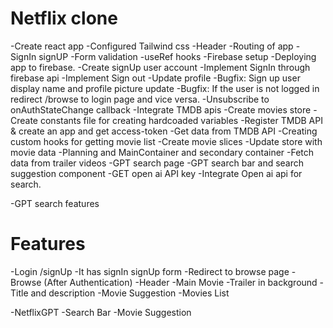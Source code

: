 # Netflix clone

-Create react app
-Configured Tailwind css
-Header
-Routing of app
-SignIn signUP
-Form validation
-useRef hooks
-Firebase setup
-Deploying app to firebase.
-Create signUp user account
-Implement SignIn through firebase api
-Implement Sign out
-Update profile 
-Bugfix: Sign up user display name and profile picture update
-Bugfix: If the user is not logged in redirect /browse to login page and vice versa.
-Unsubscribe to onAuthStateChange callback
-Integrate TMDB apis
-Create movies store
-Create constants file for creating hardcoaded variables
-Register TMDB API & create an app and get access-token
-Get data from TMDB API
-Creating custom hooks for getting movie list
-Create movie slices
-Update store with movie data
-Planning and MainContainer and secondary container
-Fetch data from trailer videos
-GPT search page
-GPT search bar and search suggestion component
-GET open ai API key
-Integrate Open ai api for search.



-GPT search features

# Features
-Login /signUp
  -It has signIn signUp form
  -Redirect to browse page
-Browse (After Authentication)
  -Header
  -Main Movie
    -Trailer in background
    -Title and description
    -Movie Suggestion
      -Movies List

-NetflixGPT
  -Search Bar
  -Movie Suggestion